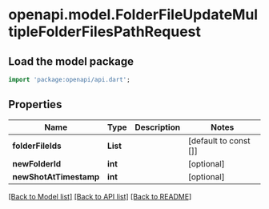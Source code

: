 # openapi.model.FolderFileUpdateMultipleFolderFilesPathRequest

## Load the model package
```dart
import 'package:openapi/api.dart';
```

## Properties
Name | Type | Description | Notes
------------ | ------------- | ------------- | -------------
**folderFileIds** | **List<int>** |  | [default to const []]
**newFolderId** | **int** |  | [optional] 
**newShotAtTimestamp** | **int** |  | [optional] 

[[Back to Model list]](../README.md#documentation-for-models) [[Back to API list]](../README.md#documentation-for-api-endpoints) [[Back to README]](../README.md)


